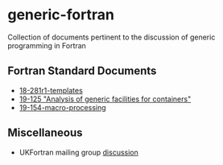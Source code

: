 # generic-fortran
Collection of documents pertinent to the discussion of generic programming in Fortran

## Fortran Standard Documents
* [18-281r1-templates](18-281r1-templates.txt)
* [19-125 "Analysis of generic facilities for containers"](19-125-generic-facilities.txt)
* [19-154-macro-processing](19-154-macro-processing.pdf)

## Miscellaneous
* UKFortran mailing group [discussion](macrosUKFortranEmailChain.txt)